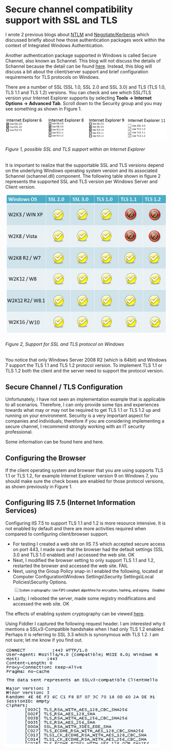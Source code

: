 # Secure channel compatibility support with SSL and TLS

I wrote 2 previous blogs about [NTLM][LINK1] and [Negotiate/Kerberos][LINK2] which discussed briefly about how those authentication packages work within the context of Integrated Windows Authentication.

Another authentication package supported in Windows is called Secure Channel, also known as Schannel.  This blog will not discuss the details of Schannel because the detail can be found [here][LINK3].  Instead, this blog will discuss a bit about the client/server support and brief configuration requirements for TLS protocols on Windows.

There are a number of SSL (SSL 1.0, SSL 2.0 and SSL 3.0) and TLS (TLS 1.0, TLS 1.1 and TLS 1.2) versions.  You can check and see which SSL/TLS version your Internet Explorer supports by selecting **Tools -> Internet Options -> Advanced Tab**.  Scroll down to the Security group and you may see something as shown in Figure 1.

![possible SSL and TLS support within an Internet Explorer][FIGURE1]
###### Figure 1, possible SSL and TLS support within an Internet Explorer

It is important to realize that the supportable SSL and TLS versions depend on the underlying Windows operating system version and its associated Schannel (schannel.dll) component.  The following table shown in figure 2 represents the supported SSL and TLS version per Windows Server and Client version.

![Support for SSL and TLS protocol on Windows][FIGURE2]
###### Figure 2, Support for SSL and TLS protocol on Windows 

You notice that only Windows Server 2008 R2 (which is 64bit) and Windows 7 support the TLS 1.1 and TLS 1.2 protocol version.  To implement TLS 1.1 or TLS 1.2 both the client and the server need to support the protocol version.

## Secure Channel / TLS Configuration 

Unfortunately, I have not seen an implementation example that is applicable to all scenarios.  Therefore, I can only provide some tips and experiences towards what may or may not be required to get TLS 1.1 or TLS 1.2 up and running on your environment.  Security is a very important aspect for companies and individuals; therefore if you are considering implementing a secure channel, I recommend strongly working with an IT security professional.

Some information can be found here and here.

## Configuring the Browser

If the client operating system and browser that you are using supports TLS 1.1 or TLS 1.2, for example Internet Explorer version 9 on Windows 7, you should make sure the check boxes are enabled for those protocol versions, as shown previously in Figure 1.

## Configuring IIS 7.5 (Internet Information Services)

Configuring IIS 7.5 to support TLS 1.1 and 1.2 is more resource intensive.  It is not enabled by default and there are more activities required when compared to configuring client/browser support.

+ For testing I created a web site on IIS 7.5 which accepted secure access on port 443, I made sure that the browser had the default settings (SSL 3.0 and TLS 1.0 enabled) and I accessed the web site.  OK
+ Next, I modified the browser setting to only support TLS 1.1 and 1.2, restarted the browser and accessed the web site.  FAIL
+ Next, using the Group Policy snap-in I enabled the following, located at Computer Configuration\Windows Settings\Security Settings\Local Policies\Security Options.
  ![system cryptography][FIGURE3]
+ Lastly, I rebooted the server, made some registry modifications and accessed the web site.  OK

The effects of enabling system cryptography can be viewed [here][LINK4].

Using Fiddler I captured the following request header.  I am interested why it mentions a SSLv3-Compatible handshake when I had only TLS 1.2 enabled.  Perhaps it is referring to SSL 3.3 which is synonymous with TLS 1.2.  I am not sure; let me know if you find out.

![SSL and TLS protocol on Windows wireshark response][FIGURE4]

[FIGURE1]: ../images/2011/msdn-0018.png "Figure 1, possible SSL and TLS support within an Internet Explorer"
[FIGURE2]: ../images/2011/msdn-0019.png "Figure 2, Support for SSL and TLS protocol on Windows"
[FIGURE3]: ../images/2011/msdn-0020.png "Figure 3, system cryptography"
[FIGURE4]: ../images/2011/msdn-0021.png "Figure 4, system cryptography"

[LINK1]: 2011-08-integrated-windows-authentication-with-ntlm.md
[LINK2]: 2011-08-integrated-windows-authentication-with-negotiate.md
[LINK3]: http://msdn.microsoft.com/en-us/library/windows/desktop/aa380123(v=VS.85).aspx
[LINK4]: http://support.microsoft.com/kb/811833
